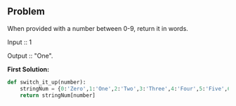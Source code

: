 ## Problem

When provided with a number between 0-9, return it in words.

Input :: 1

Output :: "One".

**First Solution:**

```python
def switch_it_up(number):
    stringNum = {0:'Zero',1:'One',2:'Two',3:'Three',4:'Four',5:'Five',6:'Six',7:'Seven',8:'Eight',9:'Nine',}
    return stringNum[number]
```
